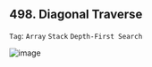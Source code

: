 ## 498. Diagonal Traverse

```Tag```: ```Array``` ```Stack``` ```Depth-First Search``` 

![image](https://user-images.githubusercontent.com/35042430/209458335-7697a2a4-2180-4930-885e-7813521958a3.png)
